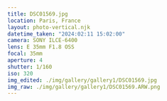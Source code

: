 ```yaml
---
title: DSC01569.jpg
location: Paris, France
layout: photo-vertical.njk
datetime_taken: "2024:02:11 15:02:00"
camera: SONY ILCE-6400
lens: E 35mm F1.8 OSS
focal: 35mm
aperture: 4
shutter: 1/160
iso: 320
img_edited: ./img/gallery/gallery1/DSC01569.jpg
img_raw: ./img/gallery/gallery1/DSC01569.ARW.png
---
```

